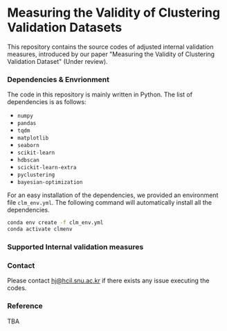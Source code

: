 # Measuring the Validity of Clustering Validation Datasets

This repository contains the source codes of adjusted internal validation measures, introduced by our paper "Measuring the Validity of Clustering Validation Dataset" (Under review). 


### Dependencies & Envrionment

The code in this repository is mainly written in Python. The list of dependencies is as follows:

- `numpy`
- `pandas`
- `tqdm`
- `matplotlib`
- `seaborn`
- `scikit-learn`
- `hdbscan`
- `scickit-learn-extra`
- `pyclustering`
- `bayesian-optimization`

For an easy installation of the dependencies, we provided an environment file `clm_env.yml`. The following command will automatically install all the dependencies.

```sh
conda env create -f clm_env.yml
conda activate clmenv
```

### Supported Internal validation measures


### Contact

Please contact [hj@hcil.snu.ac.kr](mailto:hcil.snu.ac.kr) if there exists any issue executing the codes.
  
### Reference

TBA
 

	
